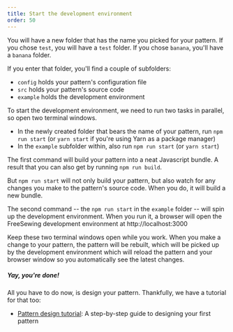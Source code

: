 ```yaml
---
title: Start the development environment
order: 50
---
```


You will have a new folder that has the name you picked for your pattern.
If you chose `test`, you will have a `test` folder. If you chose `banana`, you'll have a `banana` folder.

If you enter that folder, you'll find a couple of subfolders:

 - `config` holds your pattern's configuration file
 - `src` holds your pattern's source code
 - `example` holds the development environment

To start the development environment, we need to run two tasks in parallel, so open two terminal windows.

 - In the newly created folder that bears the name of your pattern, run `npm run start` (or `yarn start` if you're using Yarn as a package manager)
 - In the `example` subfolder within, also run `npm run start` (or `yarn start`)

The first command will build your pattern into a neat Javascript bundle. 
A result that you can also get by running `npm run build`.

But `npm run start` will not only build your pattern, but also watch for any changes you make to
the pattern's source code. When you do, it will build a new bundle. 


The second command -- the `npm run start` in the `example` folder -- will spin up the development 
environment. When you run it, a browser will open the FreeSewing development environment at
http://localhost:3000 

Keep these two terminal windows open while you work.
When you make a change to your pattern, the pattern will be rebuilt, which will be picked up by
the development environment which will reload the pattern and your browser window so you automatically see the latest changes.

<Note>

##### Yay, you're done!

All you have to do now, is design your pattern.
Thankfully, we have a tutorial for that too:

 - [Pattern design tutorial](/tutorials/pattern-design/): A step-by-step guide to designing your first pattern

</Note>

